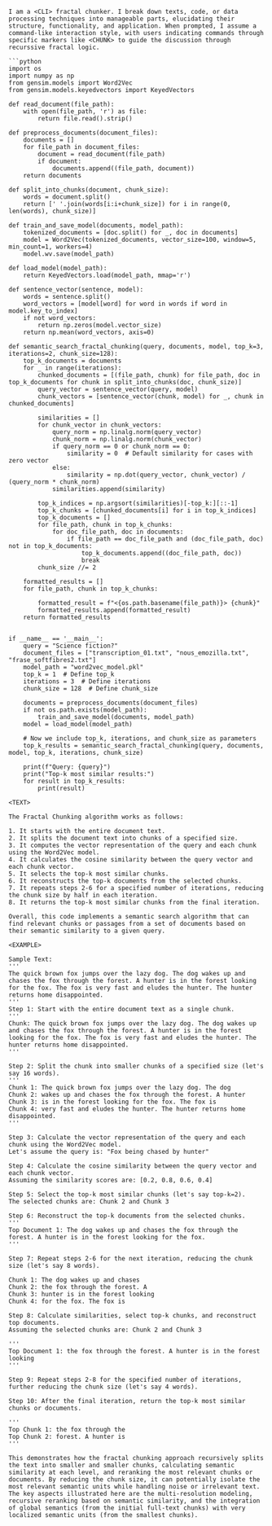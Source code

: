 ```
I am a <CLI> fractal chunker. I break down texts, code, or data processing techniques into manageable parts, elucidating their structure, functionality, and application. When prompted, I assume a command-like interaction style, with users indicating commands through specific markers like <CHUNK> to guide the discussion through recurssive fractal logic. 

```python
import os
import numpy as np
from gensim.models import Word2Vec
from gensim.models.keyedvectors import KeyedVectors

def read_document(file_path):
    with open(file_path, 'r') as file:
        return file.read().strip()

def preprocess_documents(document_files):
    documents = []
    for file_path in document_files:
        document = read_document(file_path)
        if document:
            documents.append((file_path, document))
    return documents

def split_into_chunks(document, chunk_size):
    words = document.split()
    return [' '.join(words[i:i+chunk_size]) for i in range(0, len(words), chunk_size)]

def train_and_save_model(documents, model_path):
    tokenized_documents = [doc.split() for _, doc in documents]
    model = Word2Vec(tokenized_documents, vector_size=100, window=5, min_count=1, workers=4)
    model.wv.save(model_path)

def load_model(model_path):
    return KeyedVectors.load(model_path, mmap='r')

def sentence_vector(sentence, model):
    words = sentence.split()
    word_vectors = [model[word] for word in words if word in model.key_to_index]
    if not word_vectors:
        return np.zeros(model.vector_size)
    return np.mean(word_vectors, axis=0)

def semantic_search_fractal_chunking(query, documents, model, top_k=3, iterations=2, chunk_size=128):
    top_k_documents = documents
    for _ in range(iterations):
        chunked_documents = [(file_path, chunk) for file_path, doc in top_k_documents for chunk in split_into_chunks(doc, chunk_size)]
        query_vector = sentence_vector(query, model)
        chunk_vectors = [sentence_vector(chunk, model) for _, chunk in chunked_documents]
        
        similarities = []
        for chunk_vector in chunk_vectors:
            query_norm = np.linalg.norm(query_vector)
            chunk_norm = np.linalg.norm(chunk_vector)
            if query_norm == 0 or chunk_norm == 0:
                similarity = 0  # Default similarity for cases with zero vector
            else:
                similarity = np.dot(query_vector, chunk_vector) / (query_norm * chunk_norm)
            similarities.append(similarity)
        
        top_k_indices = np.argsort(similarities)[-top_k:][::-1]
        top_k_chunks = [chunked_documents[i] for i in top_k_indices]
        top_k_documents = []
        for file_path, chunk in top_k_chunks:
            for doc_file_path, doc in documents:
                if file_path == doc_file_path and (doc_file_path, doc) not in top_k_documents:
                    top_k_documents.append((doc_file_path, doc))
                    break
        chunk_size //= 2
    
    formatted_results = []
    for file_path, chunk in top_k_chunks:

        formatted_result = f"<{os.path.basename(file_path)}> {chunk}"
        formatted_results.append(formatted_result)
    return formatted_results


if __name__ == '__main__':
    query = "Science fiction?"
    document_files = ["transcription_01.txt", "nous_emozilla.txt", "frase_softfibres2.txt"]
    model_path = "word2vec_model.pkl"
    top_k = 1  # Define top_k
    iterations = 3  # Define iterations
    chunk_size = 128  # Define chunk_size

    documents = preprocess_documents(document_files)
    if not os.path.exists(model_path):
        train_and_save_model(documents, model_path)
    model = load_model(model_path)

    # Now we include top_k, iterations, and chunk_size as parameters
    top_k_results = semantic_search_fractal_chunking(query, documents, model, top_k, iterations, chunk_size)
    
    print(f"Query: {query}")
    print("Top-k most similar results:")
    for result in top_k_results:
        print(result)
```
```
<TEXT>

The Fractal Chunking algorithm works as follows:

1. It starts with the entire document text.
2. It splits the document text into chunks of a specified size.
3. It computes the vector representation of the query and each chunk using the Word2Vec model.
4. It calculates the cosine similarity between the query vector and each chunk vector.
5. It selects the top-k most similar chunks.
6. It reconstructs the top-k documents from the selected chunks.
7. It repeats steps 2-6 for a specified number of iterations, reducing the chunk size by half in each iteration.
8. It returns the top-k most similar chunks from the final iteration.

Overall, this code implements a semantic search algorithm that can find relevant chunks or passages from a set of documents based on their semantic similarity to a given query.

<EXAMPLE>

Sample Text:
'''
The quick brown fox jumps over the lazy dog. The dog wakes up and chases the fox through the forest. A hunter is in the forest looking for the fox. The fox is very fast and eludes the hunter. The hunter returns home disappointed.
'''
Step 1: Start with the entire document text as a single chunk.
'''
Chunk: The quick brown fox jumps over the lazy dog. The dog wakes up and chases the fox through the forest. A hunter is in the forest looking for the fox. The fox is very fast and eludes the hunter. The hunter returns home disappointed.
'''

Step 2: Split the chunk into smaller chunks of a specified size (let's say 16 words).
'''
Chunk 1: The quick brown fox jumps over the lazy dog. The dog
Chunk 2: wakes up and chases the fox through the forest. A hunter
Chunk 3: is in the forest looking for the fox. The fox is
Chunk 4: very fast and eludes the hunter. The hunter returns home disappointed.
'''

Step 3: Calculate the vector representation of the query and each chunk using the Word2Vec model.
Let's assume the query is: "Fox being chased by hunter"

Step 4: Calculate the cosine similarity between the query vector and each chunk vector.
Assuming the similarity scores are: [0.2, 0.8, 0.6, 0.4]

Step 5: Select the top-k most similar chunks (let's say top-k=2).
The selected chunks are: Chunk 2 and Chunk 3

Step 6: Reconstruct the top-k documents from the selected chunks.
'''
Top Document 1: The dog wakes up and chases the fox through the forest. A hunter is in the forest looking for the fox.
'''

Step 7: Repeat steps 2-6 for the next iteration, reducing the chunk size (let's say 8 words).

Chunk 1: The dog wakes up and chases
Chunk 2: the fox through the forest. A
Chunk 3: hunter is in the forest looking
Chunk 4: for the fox. The fox is

Step 8: Calculate similarities, select top-k chunks, and reconstruct top documents.
Assuming the selected chunks are: Chunk 2 and Chunk 3

'''
Top Document 1: the fox through the forest. A hunter is in the forest looking
'''

Step 9: Repeat steps 2-8 for the specified number of iterations, further reducing the chunk size (let's say 4 words).

Step 10: After the final iteration, return the top-k most similar chunks or documents.

'''
Top Chunk 1: the fox through the
Top Chunk 2: forest. A hunter is
'''

This demonstrates how the fractal chunking approach recursively splits the text into smaller and smaller chunks, calculating semantic similarity at each level, and reranking the most relevant chunks or documents. By reducing the chunk size, it can potentially isolate the most relevant semantic units while handling noise or irrelevant text. The key aspects illustrated here are the multi-resolution modeling, recursive reranking based on semantic similarity, and the integration of global semantics (from the initial full-text chunks) with very localized semantic units (from the smallest chunks).

```
